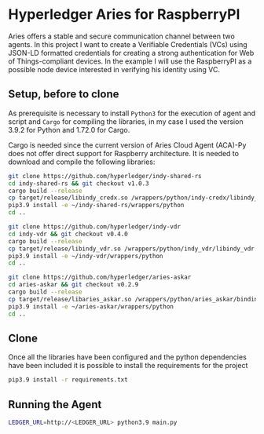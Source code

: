 # Hyperledger Aries for RaspberryPI

Aries offers a stable and secure communication channel between two agents. In this project I want to create a Verifiable Credentials (VCs) using JSON-LD formatted credentials for creating a strong authentication for Web of Things-compliant devices.
In the example I will use the RaspberryPI as a possible node device interested in verifying his identity using VC.

## Setup, before to clone

As prerequisite is necessary to install `Python3` for the execution of agent and script and `Cargo` for compiling the libraries, in my case I used the version 3.9.2 for Python and 1.72.0 for Cargo.

Cargo is needed since the current version of Aries Cloud Agent (ACA)-Py does not offer direct support for Raspberry architecture. It is needed to download and compile the following libraries:
```bash
git clone https://github.com/hyperledger/indy-shared-rs
cd indy-shared-rs && git checkout v1.0.3
cargo build --release
cp target/release/libindy_credx.so /wrappers/python/indy-credx/libindy_credx.so
pip3.9 install -e ~/indy-shared-rs/wrappers/python
cd ..
```
```bash
git clone https://github.com/hyperledger/indy-vdr
cd indy-vdr && git checkout v0.4.0
cargo build --release
cp target/release/libindy_vdr.so /wrappers/python/indy_vdr/libindy_vdr.so
pip3.9 install -e ~/indy-vdr/wrappers/python
cd ..
```
```bash
git clone https://github.com/hyperledger/aries-askar
cd aries-askar && git checkout v0.2.9
cargo build --release
cp target/release/libaries_askar.so /wrappers/python/aries_askar/bindings/libaries_askar.so
pip3.9 install -e ~/aries-askar/wrappers/python
cd ..
```
## Clone
Once all the libraries have been configured and the python dependencies have been included it is possible to install the requirements for the project
```bash
pip3.9 install -r requirements.txt
```
## Running the Agent

```bash
LEDGER_URL=http://<LEDGER_URL> python3.9 main.py
```